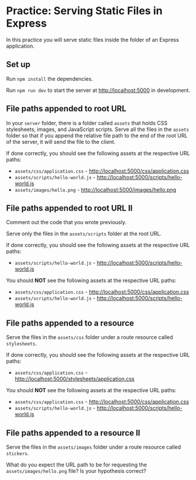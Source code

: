 # Practice: Serving Static Files in Express

In this practice you will serve static files inside the folder of an Express
application.

## Set up

Run `npm install` the dependencies.

Run `npm run dev` to start the server at [http://localhost:5000] in
development.

## File paths appended to root URL

In your `server` folder, there is a folder called `assets` that holds CSS
stylesheets, images, and JavaScript scripts. Serve all the files in the `assets`
folder so that if you append the relative file path to the end of the root URL
of the server, it will send the file to the client.

If done correctly, you should see the following assets at the respective URL
paths:

- `assets/css/application.css` - [http://localhost:5000/css/application.css]
- `assets/scripts/hello-world.js` - [http://localhost:5000/scripts/hello-world.js]
- `assets/images/hello.png` - [http://localhost:5000/images/hello.png]

## File paths appended to root URL II

Comment out the code that you wrote previously.

Serve only the files in the `assets/scripts` folder at the root URL.

If done correctly, you should see the following assets at the respective URL
paths:

- `assets/scripts/hello-world.js` - [http://localhost:5000/scripts/hello-world.js]

You should **NOT** see the following assets at the respective URL paths:

- `assets/css/application.css` - [http://localhost:5000/css/application.css]
- `assets/scripts/hello-world.js` - [http://localhost:5000/scripts/hello-world.js]

## File paths appended to a resource

Serve the files in the `assets/css` folder under a route resource called
`stylesheets`.

If done correctly, you should see the following assets at the respective URL
paths:

- `assets/css/application.css` - [http://localhost:5000/stylesheets/application.css]

You should **NOT** see the following assets at the respective URL paths:

- `assets/css/application.css` - [http://localhost:5000/css/application.css]
- `assets/scripts/hello-world.js` - [http://localhost:5000/scripts/hello-world.js]

## File paths appended to a resource II

Serve the files in the `assets/images` folder under a route resource called
`stickers`.

What do you expect the URL path to be for requesting the
`assets/images/hello.png` file? Is your hypothesis correct?

[http://localhost:5000]: http://localhost:5000
[http://localhost:5000/css/application.css]: http://localhost:5000/css/application.css
[http://localhost:5000/scripts/hello-world.js]: http://localhost:5000/scripts/hello-world.js
[http://localhost:5000/images/hello.png]: http://localhost:5000/images/hello.png
[http://localhost:5000/stylesheets/application.css]: http://localhost:5000/stylesheets/application.css